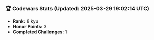 ### 🏆 Codewars Stats (Updated: 2025-03-29 19:02:14 UTC)

- **Rank:** 8 kyu
- **Honor Points:** 3
- **Completed Challenges:** 1
